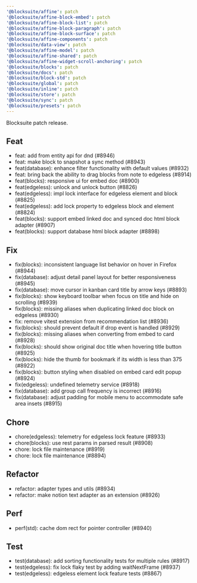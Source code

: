 ```yaml
---
'@blocksuite/affine': patch
'@blocksuite/affine-block-embed': patch
'@blocksuite/affine-block-list': patch
'@blocksuite/affine-block-paragraph': patch
'@blocksuite/affine-block-surface': patch
'@blocksuite/affine-components': patch
'@blocksuite/data-view': patch
'@blocksuite/affine-model': patch
'@blocksuite/affine-shared': patch
'@blocksuite/affine-widget-scroll-anchoring': patch
'@blocksuite/blocks': patch
'@blocksuite/docs': patch
'@blocksuite/block-std': patch
'@blocksuite/global': patch
'@blocksuite/inline': patch
'@blocksuite/store': patch
'@blocksuite/sync': patch
'@blocksuite/presets': patch
---
```


Blocksuite patch release.

## Feat

- feat: add from entity api for dnd (#8946)
- feat: make block to snapshot a sync method (#8943)
- feat(database): enhance filter functionality with default values (#8932)
- feat: bring back the ability to drag blocks from note to edgeless (#8914)
- feat(blocks): responsive ui for embed doc (#8900)
- feat(edgeless): unlock and unlock button (#8826)
- feat(edgeless): impl lock interface for edgeless element and block (#8825)
- feat(edgeless): add lock property to edgeless block and element (#8824)
- feat(blocks): support embed linked doc and synced doc html block adapter (#8907)
- feat(blocks): support database html block adapter (#8898)

## Fix

- fix(blocks): inconsistent language list behavior on hover in Firefox (#8944)
- fix(database): adjust detail panel layout for better responsiveness (#8945)
- fix(database): move cursor in kanban card title by arrow keys (#8893)
- fix(blocks): show keyboard toolbar when focus on title and hide on scrolling (#8939)
- fix(blocks): missing aliases when duplicating linked doc block on edgeless (#8930)
- fix: remove vitest extension from recommendation list (#8936)
- fix(blocks): should prevent default if drop event is handled (#8929)
- fix(blocks): missing aliases when converting from embed to card (#8928)
- fix(blocks): should show original doc title when hovering title button (#8925)
- fix(blocks): hide the thumb for bookmark if its width is less than 375 (#8922)
- fix(blocks): button styling when disabled on embed card edit popup (#8924)
- fix(edgeless): undefined telemetry service (#8918)
- fix(database): add group call frequency is incorrect (#8916)
- fix(database): adjust padding for mobile menu to accommodate safe area insets (#8915)

## Chore

- chore(edgeless): telemetry for edgeless lock feature (#8933)
- chore(blocks): use rest params in parsed result (#8908)
- chore: lock file maintenance (#8919)
- chore: lock file maintenance (#8894)

## Refactor

- refactor: adapter types and utils (#8934)
- refactor: make notion text adapter as an extension (#8926)

## Perf

- perf(std): cache dom rect for pointer controller (#8940)

## Test

- test(database): add sorting functionality tests for multiple rules (#8917)
- test(edgeless): fix lock flaky test by adding waitNextFrame (#8937)
- test(edgeless): edgeless element lock feature tests (#8867)
